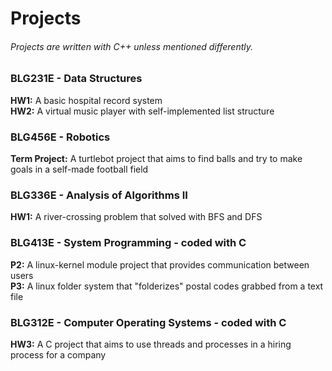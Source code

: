 # Projects
###### Projects are written with C++ unless mentioned differently.

### BLG231E - Data Structures
**HW1:** A basic hospital record system <br />
**HW2:** A virtual music player with self-implemented list structure

### BLG456E - Robotics
**Term Project:** A turtlebot project that aims to find balls and try to make goals in a self-made football field

### BLG336E - Analysis of Algorithms II
**HW1:** A river-crossing problem that solved with BFS and DFS

### BLG413E - System Programming - coded with C
**P2:** A linux-kernel module project that provides communication between users <br />
**P3:** A linux folder system that "folderizes" postal codes grabbed from a text file

### BLG312E - Computer Operating Systems - coded with C
**HW3:** A C project that aims to use threads and processes in a hiring process for a company

